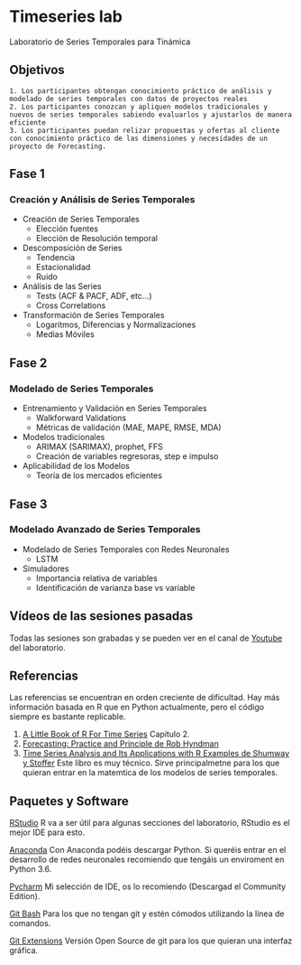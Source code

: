 # Timeseries lab
Laboratorio de Series Temporales para Tinámica

## Objetivos
    1. Los participantes obtengan conocimiento práctico de análisis y modelado de series temporales con datos de proyectos reales
    2. Los participantes conozcan y apliquen modelos tradicionales y nuevos de series temporales sabiendo evaluarlos y ajustarlos de manera eficiente
    3. Los participantes puedan relizar propuestas y ofertas al cliente con conocimiento práctico de las dimensiones y necesidades de un proyecto de Forecasting. 


## Fase 1
### Creación y Análisis de Series Temporales
   - Creación de Series Temporales
       - Elección fuentes
       - Elección de Resolución temporal
   - Descomposición de Series
       - Tendencia
       - Estacionalidad
       - Ruido
   - Análisis de las Series
       - Tests (ACF & PACF, ADF, etc…)
       - Cross Correlations
   - Transformación de Series Temporales
        - Logaritmos, Diferencias y Normalizaciones
        - Medias Móviles

## Fase 2
### Modelado de Series Temporales
   - Entrenamiento y Validación en Series Temporales
       - Walkforward Validations
       - Métricas de validación (MAE, MAPE, RMSE, MDA)
   - Modelos tradicionales 
      - ARIMAX (SARIMAX), prophet, FFS
      - Creación de variables regresoras, step e impulso
  - Aplicabilidad de los Modelos
      - Teoría de los mercados eficientes 


## Fase 3
### Modelado Avanzado de Series Temporales
   - Modelado de Series Temporales con Redes Neuronales
      - LSTM
   - Simuladores
      - Importancia relativa de variables
      - Identificación de varianza base vs variable




## Vídeos de las sesiones pasadas
Todas las sesiones son grabadas y se pueden ver en el canal de [Youtube](https://www.youtube.com/channel/UCwzfjoGbnFuRMUQk1doOAUw) del laboratorio. 


## Referencias 
Las referencias se encuentran en orden creciente de dificultad. Hay más información basada en R que en Python actualmente, pero el código siempre es bastante replicable.
1. [A Little Book of R For Time Series](https://buildmedia.readthedocs.org/media/pdf/a-little-book-of-r-for-time-series/latest/a-little-book-of-r-for-time-series.pdf) 
Capítulo 2.
2. [Forecasting: Practice and Principle de Rob Hyndman](https://otexts.com/fpp2/)  
3. [Time Series Analysis and Its Applications with R Examples de Shumway y Stoffer](https://www.researchgate.net/publication/265365840_Time_Series_Analysis_and_Its_Applications_With_R_Examples) Este libro es muy técnico. Sirve principalmetne para los que quieran entrar en la matemtica de los modelos de series temporales.

## Paquetes y Software
[RStudio](https://rstudio.com/products/rstudio/) R va a ser útil para algunas secciones del laboratorio, RStudio es el mejor IDE para esto.

[Anaconda](https://www.anaconda.com/products/individual) Con Anaconda podéis descargar Python. Si queréis entrar en el desarrollo de redes neuronales recomiendo que tengáis un enviroment en Python 3.6. 

[Pycharm](https://www.jetbrains.com/es-es/pycharm/download/#section=windows) Mi selección de IDE, os lo recomiendo (Descargad el Community Edition).

[Git Bash](https://git-scm.com/downloads) Para los que no tengan git y estén cómodos utilizando la línea de comandos. 

[Git Extensions](http://gitextensions.github.io/) Versión Open Source de git para los que quieran una interfaz gráfica. 

